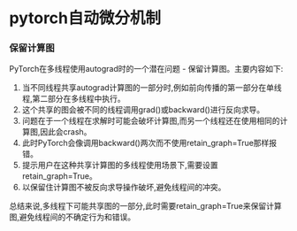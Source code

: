 # pytorch自动微分机制

### 保留计算图
PyTorch在多线程使用autograd时的一个潜在问题 - 保留计算图。主要内容如下:
1. 当不同线程共享autograd计算图的一部分时,例如前向传播的第一部分在单线程,第二部分在多线程中执行。
2. 这个共享的图会被不同的线程调用grad()或backward()进行反向求导。
3. 问题在于一个线程在求解时可能会破坏计算图,而另一个线程还在使用相同的计算图,因此会crash。
4. 此时PyTorch会像调用backward()两次而不使用retain_graph=True那样报错。
5. 提示用户在这种共享计算图的多线程使用场景下,需要设置retain_graph=True。
6. 以保留住计算图不被反向求导操作破坏,避免线程间的冲突。

总结来说,多线程下可能共享图的一部分,此时需要retain_graph=True来保留计算图,避免线程间的不确定行为和错误。
